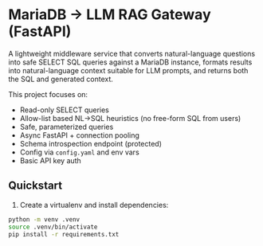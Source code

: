 # MariaDB → LLM RAG Gateway (FastAPI)

A lightweight middleware service that converts natural-language questions into safe SELECT SQL queries against a MariaDB instance, formats results into natural-language context suitable for LLM prompts, and returns both the SQL and generated context.

This project focuses on:
- Read-only SELECT queries
- Allow-list based NL→SQL heuristics (no free-form SQL from users)
- Safe, parameterized queries
- Async FastAPI + connection pooling
- Schema introspection endpoint (protected)
- Config via `config.yaml` and env vars
- Basic API key auth

## Quickstart

1. Create a virtualenv and install dependencies:
```bash
python -m venv .venv
source .venv/bin/activate
pip install -r requirements.txt

